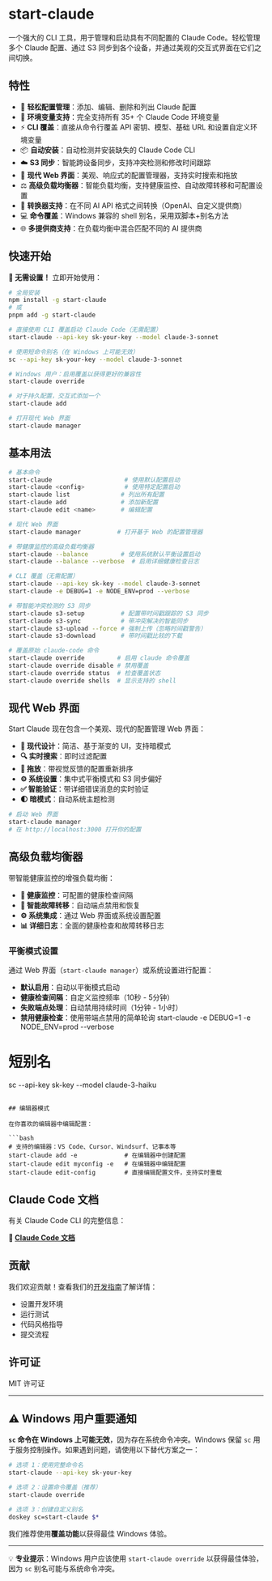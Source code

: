 # start-claude

一个强大的 CLI 工具，用于管理和启动具有不同配置的 Claude Code。轻松管理多个 Claude 配置、通过 S3 同步到各个设备，并通过美观的交互式界面在它们之间切换。

## 特性

- 🚀 **轻松配置管理**：添加、编辑、删除和列出 Claude 配置
- 🔧 **环境变量支持**：完全支持所有 35+ 个 Claude Code 环境变量
- ⚡ **CLI 覆盖**：直接从命令行覆盖 API 密钥、模型、基础 URL 和设置自定义环境变量
- 📦 **自动安装**：自动检测并安装缺失的 Claude Code CLI
- ☁️ **S3 同步**：智能跨设备同步，支持冲突检测和修改时间跟踪
- 🎨 **现代 Web 界面**：美观、响应式的配置管理器，支持实时搜索和拖放
- ⚖️ **高级负载均衡器**：智能负载均衡，支持健康监控、自动故障转移和可配置设置
- 🔄 **转换器支持**：在不同 AI API 格式之间转换（OpenAI、自定义提供商）
- 💻 **命令覆盖**：Windows 兼容的 shell 别名，采用双脚本+别名方法
- 🌐 **多提供商支持**：在负载均衡中混合匹配不同的 AI 提供商

## 快速开始

**🚀 无需设置！** 立即开始使用：

```bash
# 全局安装
npm install -g start-claude
# 或
pnpm add -g start-claude

# 直接使用 CLI 覆盖启动 Claude Code（无需配置）
start-claude --api-key sk-your-key --model claude-3-sonnet

# 使用短命令别名（在 Windows 上可能无效）
sc --api-key sk-your-key --model claude-3-sonnet

# Windows 用户：启用覆盖以获得更好的兼容性
start-claude override

# 对于持久配置，交互式添加一个
start-claude add

# 打开现代 Web 界面
start-claude manager
```

## 基本用法

```bash
# 基本命令
start-claude                    # 使用默认配置启动
start-claude <config>           # 使用特定配置启动
start-claude list              # 列出所有配置
start-claude add               # 添加新配置
start-claude edit <name>       # 编辑配置

# 现代 Web 界面
start-claude manager          # 打开基于 Web 的配置管理器

# 带健康监控的高级负载均衡器
start-claude --balance         # 使用系统默认平衡设置启动
start-claude --balance --verbose  # 启用详细健康检查日志

# CLI 覆盖（无需配置）
start-claude --api-key sk-key --model claude-3-sonnet
start-claude -e DEBUG=1 -e NODE_ENV=prod --verbose

# 带智能冲突检测的 S3 同步
start-claude s3-setup          # 配置带时间戳跟踪的 S3 同步
start-claude s3-sync           # 带冲突解决的智能同步
start-claude s3-upload --force # 强制上传（忽略时间戳警告）
start-claude s3-download       # 带时间戳比较的下载

# 覆盖原始 claude-code 命令
start-claude override         # 启用 claude 命令覆盖
start-claude override disable # 禁用覆盖
start-claude override status  # 检查覆盖状态
start-claude override shells  # 显示支持的 shell
```

## 现代 Web 界面

Start Claude 现在包含一个美观、现代的配置管理 Web 界面：

- **🎨 现代设计**：简洁、基于渐变的 UI，支持暗模式
- **🔍 实时搜索**：即时过滤配置
- **📱 拖放**：带视觉反馈的配置重新排序
- **⚙️ 系统设置**：集中式平衡模式和 S3 同步偏好
- **✅ 智能验证**：带详细错误消息的实时验证
- **🌓 暗模式**：自动系统主题检测

```bash
# 启动 Web 界面
start-claude manager
# 在 http://localhost:3000 打开你的配置
```

## 高级负载均衡器

带智能健康监控的增强负载均衡：

- **🏥 健康监控**：可配置的健康检查间隔
- **🚫 智能故障转移**：自动端点禁用和恢复
- **⚙️ 系统集成**：通过 Web 界面或系统设置配置
- **📊 详细日志**：全面的健康检查和故障转移日志

### 平衡模式设置

通过 Web 界面（`start-claude manager`）或系统设置进行配置：

- **默认启用**：自动以平衡模式启动
- **健康检查间隔**：自定义监控频率（10秒 - 5分钟）
- **失败端点处理**：自动禁用持续时间（1分钟 - 1小时）
- **禁用健康检查**：使用带端点禁用的简单轮询
  start-claude -e DEBUG=1 -e NODE_ENV=prod --verbose

# 短别名

sc --api-key sk-key --model claude-3-haiku

````

## 编辑器模式

在你喜欢的编辑器中编辑配置：

```bash
# 支持的编辑器：VS Code、Cursor、Windsurf、记事本等
start-claude add -e             # 在编辑器中创建配置
start-claude edit myconfig -e   # 在编辑器中编辑配置
start-claude edit-config        # 直接编辑配置文件，支持实时重载
````

## Claude Code 文档

有关 Claude Code CLI 的完整信息：

**📖 [Claude Code 文档](https://docs.anthropic.com/en/docs/claude-code)**

## 贡献

我们欢迎贡献！查看我们的[开发指南](docs/zh/development.md)了解详情：

- 设置开发环境
- 运行测试
- 代码风格指导
- 提交流程

## 许可证

MIT 许可证

---

## ⚠️ Windows 用户重要通知

**`sc` 命令在 Windows 上可能无效**，因为存在系统命令冲突。Windows 保留 `sc` 用于服务控制操作。如果遇到问题，请使用以下替代方案之一：

```bash
# 选项 1：使用完整命令名
start-claude --api-key sk-your-key

# 选项 2：设置命令覆盖（推荐）
start-claude override

# 选项 3：创建自定义别名
doskey sc=start-claude $*
```

我们推荐使用**覆盖功能**以获得最佳 Windows 体验。

---

💡 **专业提示**：Windows 用户应该使用 `start-claude override` 以获得最佳体验，因为 `sc` 别名可能与系统命令冲突。
